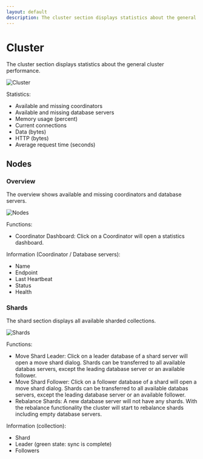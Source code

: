 ```yaml
---
layout: default
description: The cluster section displays statistics about the general cluster performance
---
```

Cluster
=======

The cluster section displays statistics about the general cluster performance.

![Cluster](images/clusterView.png)

Statistics:

 - Available and missing coordinators
 - Available and missing database servers
 - Memory usage (percent)
 - Current connections
 - Data (bytes)
 - HTTP (bytes)
 - Average request time (seconds)

Nodes
-----
 
### Overview

The overview shows available and missing coordinators and database servers.

![Nodes](images/nodesView.png)

Functions:

- Coordinator Dashboard: Click on a Coordinator will open a statistics dashboard.

Information (Coordinator / Database servers):

- Name
- Endpoint
- Last Heartbeat
- Status
- Health

### Shards

The shard section displays all available sharded collections.

![Shards](images/shardsView.png)

Functions:

- Move Shard Leader: Click on a leader database of a shard server will open a move shard dialog. Shards can be
  transferred to all available databas servers, except the leading database
  server or an available follower.
- Move Shard Follower: Click on a follower database of a shard will open a move shard dialog. Shards can be
  transferred to all available databas servers, except the leading database
  server or an available follower.
- Rebalance Shards: A new database server will not have any shards. With the
  rebalance functionality the cluster will start to rebalance shards including
  empty database servers.

Information (collection):

- Shard
- Leader (green state: sync is complete)
- Followers
